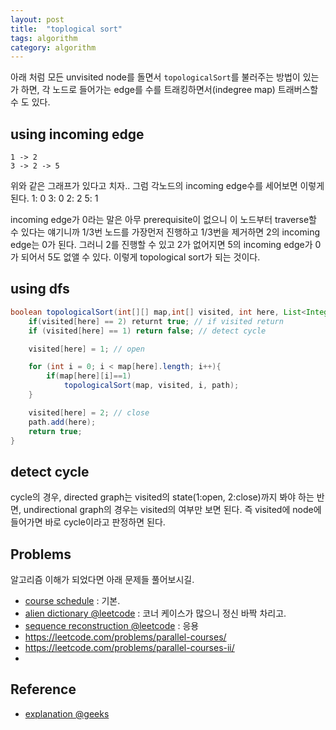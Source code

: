 ```yaml
---
layout: post
title:  "toplogical sort"
tags: algorithm
category: algorithm
---
```


아래 처럼 모든 unvisited node를 돌면서 `topologicalSort`를 불러주는 방법이 있는가 하면, 각 노드로 들어가는 edge를 수를 트래킹하면서(indegree map) 트래버스할 수 도 있다.

## using incoming edge

```
1 -> 2
3 -> 2 -> 5
```
위와 같은 그래프가 있다고 치자.. 그럼 각노드의 incoming edge수를 세어보면 이렇게 된다.
1: 0
3: 0
2: 2
5: 1

incoming edge가 0라는 말은 아무 prerequisite이 없으니 이 노드부터 traverse할 수 있다는 얘기니까 1/3번 노드를 가장먼저 진행하고 1/3번을 제거하면 2의 incoming edge는 0가 된다. 그러니 2를 진행할 수 있고 2가 없어지면 5의 incoming edge가 0가 되어서 5도 없앨 수 있다. 이렇게 topological sort가 되는 것이다.  


## using dfs



```java
boolean topologicalSort(int[][] map,int[] visited, int here, List<Integer> path ){
    if(visited[here] == 2) returnt true; // if visited return
    if (visited[here] == 1) return false; // detect cycle

    visited[here] = 1; // open

    for (int i = 0; i < map[here].length; i++){
        if(map[here][i]==1)
            topologicalSort(map, visited, i, path);
    }

    visited[here] = 2; // close
    path.add(here);
    return true;
}
```

## detect cycle

cycle의 경우, directed graph는 visited의 state(1:open, 2:close)까지 봐야 하는 반면, undirectional graph의 경우는 visited의 여부만 보면 된다. 즉 visited에 node에 들어가면 바로 cycle이라고 판정하면 된다. 

## Problems

알고리즘 이해가 되었다면 아래 문제들 풀어보시길.

- [course schedule](https://leetcode.com/problems/course-schedule/) : 기본.
- [alien dictionary @leetcode](https://leetcode.com/problems/alien-dictionary/) : 코너 케이스가 많으니 정신 바짝 차리고.
- [sequence reconstruction @leetcode](https://leetcode.com/problems/sequence-reconstruction/) : 응용
- https://leetcode.com/problems/parallel-courses/
- https://leetcode.com/problems/parallel-courses-ii/
- 


## Reference

- [explanation @geeks](http://www.geeksforgeeks.org/topological-sorting/)


